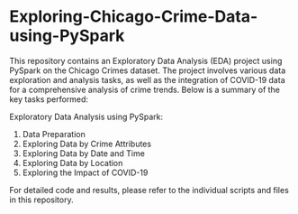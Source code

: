# Exploring-Chicago-Crime-Data-using-PySpark

This repository contains an Exploratory Data Analysis (EDA) project using PySpark on the Chicago Crimes dataset. The project involves various data exploration and analysis tasks, as well as the integration of COVID-19 data for a comprehensive analysis of crime trends. Below is a summary of the key tasks performed:

Exploratory Data Analysis using PySpark:

1) Data Preparation
2) Exploring Data by Crime Attributes
3) Exploring Data by Date and Time
4) Exploring Data by Location
5) Exploring the Impact of COVID-19

For detailed code and results, please refer to the individual scripts and files in this repository.
